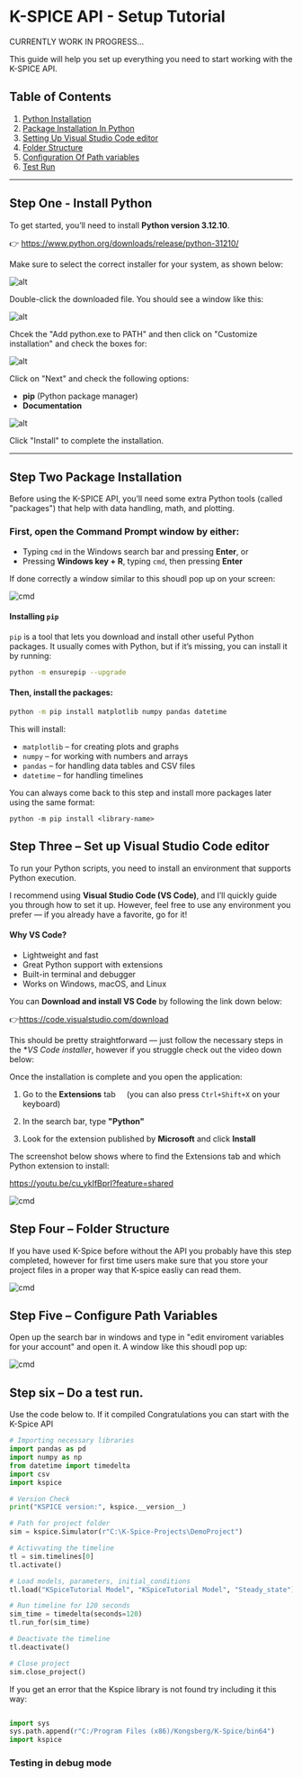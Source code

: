 # K-SPICE API - Setup Tutorial

CURRENTLY WORK IN PROGRESS...

This guide will help you set up everything you need to start working with the K-SPICE API.



## Table of Contents

1. [Python Installation](#step-one---install-python)
2. [Package Installation In Python](#step-two-package-installation)
3. [Setting Up Visual Studio Code editor](#step-three--set-up-visual-studio-code-editor)
4. [Folder Structure](#step-four--folder-structure)
5. [Configuration Of Path variables](#step-five--configure-path-variables)
6. [Test Run](#step-six--do-a-test-run)

---

## Step One - Install Python 

To get started, you’ll need to install **Python version 3.12.10**.

👉 https://www.python.org/downloads/release/python-31210/

Make sure to select the correct installer for your system, as shown below:

![alt](images/python_download.png)

Double-click the downloaded file. You should see a window like this:

![alt](images/python_installer.jpg)

Chcek the "Add python.exe to PATH" and then click on "Customize installation" and check the boxes for:

![alt](images/python2.png)

Click on "Next" and check the following options:
- **pip** (Python package manager)
- **Documentation**

![alt](images/python3.png)

Click "Install" to complete the installation. 

---

## Step Two Package Installation 

Before using the K-SPICE API, you’ll need some extra Python tools (called "packages") that help with data handling, math, and plotting. 
### First, open the Command Prompt window by either:

- Typing `cmd` in the Windows search bar and pressing **Enter**, or  
- Pressing **Windows key + R**, typing `cmd`, then pressing **Enter**

If done correctly a window similar to this shoudl pop up on your screen: 

![cmd](images/cmd_picture.PNG)

#### Installing `pip`

`pip` is a tool that lets you download and install other useful Python packages. It usually comes with Python, but if it’s missing, you can install it by running:

```bash
python -m ensurepip --upgrade

```

#### Then, install the packages:

```bash
python -m pip install matplotlib numpy pandas datetime
```

This will install:

- `matplotlib` – for creating plots and graphs
- `numpy` – for working with numbers and arrays
- `pandas` – for handling data tables and CSV files
- `datetime` – for handling timelines

You can always come back to this step and install more packages later using the same format:

```shell
python -m pip install <library-name>
```

## Step Three – Set up Visual Studio Code editor


To run your Python scripts, you need to install an environment that supports Python execution.

I recommend using **Visual Studio Code (VS Code)**, and I’ll quickly guide you through how to set it up. However, feel free to use any environment you prefer — if you already have a favorite, go for it!

#### Why VS Code?
- Lightweight and fast
- Great Python support with extensions
- Built-in terminal and debugger
- Works on Windows, macOS, and Linux

You can **Download and install VS Code** by following the link down below: 

👉https://code.visualstudio.com/download


This should be pretty straightforward — just follow the necessary steps in the **VS Code installer*, however if you struggle check out the video down below: 

Once the installation is complete and you open the application:

1. Go to the **Extensions** tab  
   (you can also press `Ctrl+Shift+X` on your keyboard)

2. In the search bar, type **"Python"**

3. Look for the extension published by **Microsoft** and click **Install**

The screenshot below shows where to find the Extensions tab and which Python extension to install:

https://youtu.be/cu_ykIfBprI?feature=shared

![cmd](images/extensions.jpg)

## Step Four – Folder Structure 

If you have used K-Spice before without the API you probably have this step completed, however for first time users make sure that you store your project files in a proper way that K-spice easliy can read them.

![cmd](images/k_spice_start.png)

## Step Five – Configure Path Variables

Open up the search bar in windows and type in "edit enviroment variables for your account" and open it. A window like this shoudl pop up: 


![cmd](images/enviroment_variables.png)
## Step six – Do a test run.

Use the code below to. If it compiled Congratulations you can start with the K-Spice API

```python
# Importing necessary libraries
import pandas as pd
import numpy as np
from datetime import timedelta
import csv
import kspice

# Version Check
print("KSPICE version:", kspice.__version__)

# Path for project folder 
sim = kspice.Simulator(r"C:\K-Spice-Projects\DemoProject") 

# Activvating the timeline
tl = sim.timelines[0]
tl.activate()

# Load models, parameters, initial_conditions 
tl.load("KSpiceTutorial Model", "KSpiceTutorial Model", "Steady_state")

# Run timeline for 120 seconds 
sim_time = timedelta(seconds=120)
tl.run_for(sim_time)

# Deactivate the timeline
tl.deactivate()

# Close project 
sim.close_project()
```

If you get an error that the Kspice library is not found try including it this way: 

```python

import sys
sys.path.append(r"C:/Program Files (x86)/Kongsberg/K-Spice/bin64")
import kspice
```

### Testing in debug mode 
